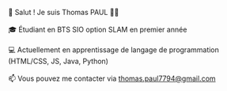 👋 Salut ! Je suis Thomas PAUL 👨‍💻<br><br>
🎓 Étudiant en BTS SIO option SLAM en premier année <br><br>
💻 Actuellement en apprentissage de langage de programmation (HTML/CSS, JS, Java, Python)<br><br>
📫 Vous pouvez me contacter via thomas.paul7794@gmail.com


